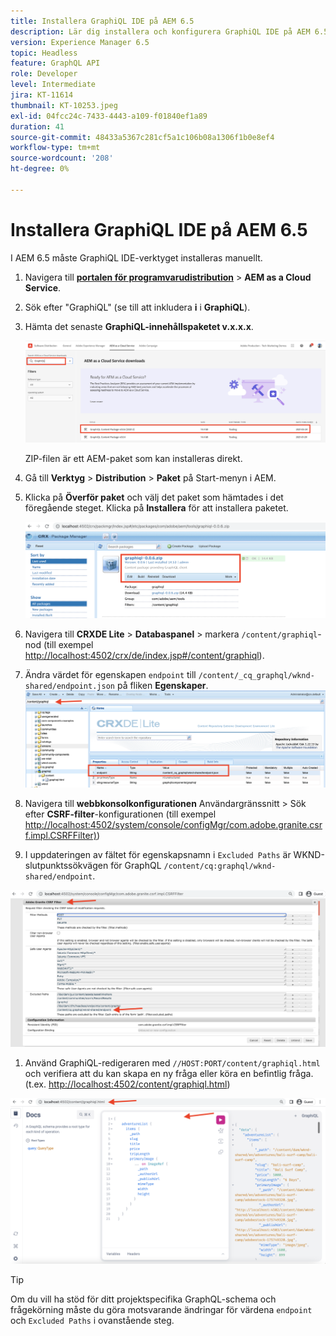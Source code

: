 ```yaml
---
title: Installera GraphiQL IDE på AEM 6.5
description: Lär dig installera och konfigurera GraphiQL IDE på AEM 6.5
version: Experience Manager 6.5
topic: Headless
feature: GraphQL API
role: Developer
level: Intermediate
jira: KT-11614
thumbnail: KT-10253.jpeg
exl-id: 04fcc24c-7433-4443-a109-f01840ef1a89
duration: 41
source-git-commit: 48433a5367c281cf5a1c106b08a1306f1b0e8ef4
workflow-type: tm+mt
source-wordcount: '208'
ht-degree: 0%

---
```


# Installera GraphiQL IDE på AEM 6.5

I AEM 6.5 måste GraphiQL IDE-verktyget installeras manuellt.

1. Navigera till **[portalen för programvarudistribution](https://experience.adobe.com/#/downloads/content/software-distribution/en/aemcloud.html)** > **AEM as a Cloud Service**.
1. Sök efter &quot;GraphiQL&quot; (se till att inkludera **i** i **GraphiQL**).
1. Hämta det senaste **GraphiQL-innehållspaketet v.x.x.x**.

   ![Hämta GraphiQL-paket](assets/graphiql/software-distribution.png)

   ZIP-filen är ett AEM-paket som kan installeras direkt.

1. Gå till **Verktyg** > **Distribution** > **Paket** på Start-menyn i AEM.
1. Klicka på **Överför paket** och välj det paket som hämtades i det föregående steget. Klicka på **Installera** för att installera paketet.

   ![Installera GraphiQL-paketet](assets/graphiql/install-graphiql-package.png)

1. Navigera till **CRXDE Lite** > **Databaspanel** > markera `/content/graphiql`-nod (till exempel <http://localhost:4502/crx/de/index.jsp#/content/graphiql>).
1. Ändra värdet för egenskapen `endpoint` till `/content/_cq_graphql/wknd-shared/endpoint.json` på fliken **Egenskaper**.
   ![Värdeändring för slutpunktsegenskapen](assets/graphiql/endpoint-prop-value-change.png)

1. Navigera till **webbkonsolkonfigurationen** Användargränssnitt > Sök efter **CSRF-filter**-konfigurationen (till exempel <http://localhost:4502/system/console/configMgr/com.adobe.granite.csrf.impl.CSRFFilter)>)
1. I uppdateringen av fältet för egenskapsnamn i `Excluded Paths` är WKND-slutpunktssökvägen för GraphQL `/content/cq:graphql/wknd-shared/endpoint`.

![Uteslut egenskapsvärdeändring för sökvägar](assets/graphiql/exclude-paths-value-change.png)

1. Använd GraphiQL-redigeraren med `//HOST:PORT/content/graphiql.html` och verifiera att du kan skapa en ny fråga eller köra en befintlig fråga. (t.ex. <http://localhost:4502/content/graphiql.html>)

![GraphiQL-redigerare](assets/graphiql/graphiql-editor.png)

>[!TIP]
>
>Om du vill ha stöd för ditt projektspecifika GraphQL-schema och frågekörning måste du göra motsvarande ändringar för värdena `endpoint` och `Excluded Paths` i ovanstående steg.
